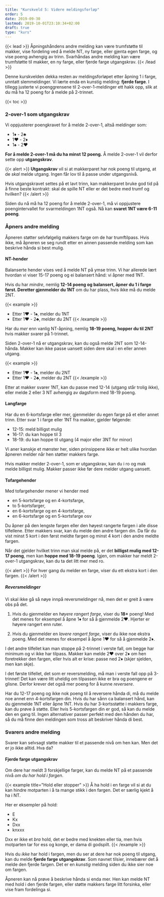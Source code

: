 ```yaml
---
title: "Kurskveld 5: Videre meldingsforløp"
order: 5
date: 2019-09-30
lastmod: 2019-10-01T23:10:34+02:00
draft: true
type: "kurs"
---
```

{{< lead >}}
Åpningshåndens andre melding kan være trumfstøtte til makker, vise fordeling ved å melde NT, ny farge, eller gjenta egen farge, og vise poeng avhengig av trinn.
Svarhåndas andre melding kan være trumfstøtte til makker, en ny farge, eller fjerde farge utgangskrav.
{{< /lead >}}

Denne kurskvelden dekka resten av meldingsforløpet etter åpning 1 i farge, unntatt slemmeldinger.
Vi lærte enda en kunstig melding: **fjerde farge**.
I tillegg justerte vi poenggrensene til 2-over-1-meldinger ett hakk opp, slik at du må ha 12 poeng for å melde på 2-trinnet.

{{< toc >}}

### 2-over-1 som utgangskrav
Vi oppjusterer poengkravet for å melde 2-over-1, altså meldinger som:

* 1:diamonds: - 2:clubs:
* 1:hearts: - 2:diamonds:
* 1:spades: - 2:hearts:

**For å melde 2-over-1 må du ha minst 12 poeng.**
Å melde 2-over-1 vil derfor sette opp **utgangskrav**.

{{< alert >}}
**Utgangskrav** vil si at makkerparet har nok poeng til utgang, at de _skal_ melde utgang.
Ingen får lov til å passe under utgangsnivå.

Hvis utgangskravet settes på et lavt trinn, kan makkerparet bruke god tid på å finne beste kontrakt: skal de spille NT eller er det bedre med trumf og hvilken?
{{< /alert >}}

Siden du nå må ha 12 poeng for å melde 2-over-1, må vi oppjustere poengintervallet for svarmeldingen 1NT også.
Nå kan **svaret 1NT være 6-11 poeng**.

### Åpners andre melding
Åpneren støtter selvfølgelig makkers farge om de har trumftilpass.
Hvis ikke, må åpneren se seg rundt etter en annen passende melding som kan beskrive hånda si best mulig.

#### NT-hender
Balanserte hender vises ved å melde NT på ymse trinn.
Vi har allerede lært hvordan vi viser 15-17 poeng og ei balansert hånd: vi åpner med 1NT.

Hvis du har _mindre_, nemlig **12-14 poeng og balansert, åpner du 1 i farge først.
Deretter gjenmelder du 1NT** om du har plass, hvis ikke må du melde 2NT.

{{< example >}}
* Etter 1:hearts: - 1:spades:, melder du 1NT
* Etter 1:hearts: - 2:clubs:, melder du 2NT
{{< /example >}}

Har du _mer_ enn vanlig NT-åpning, nemlig **18-19 poeng, hopper du til 2NT** hvis makker svarer på 1-trinnet.

Siden 2-over-1 nå er utgangskrav, kan du også melde 2NT som 12-14-hånda.
Makker kan ikke passe uansett siden dere skal i en eller annen utgang.

{{< example >}}
* Etter 1:hearts: - 1:spades:, melder du 2NT
* Etter 1:hearts: - 2:clubs:, melder du 2NT
{{< /example >}}

Etter at makker svarer 1NT, kan du passe med 12-14 (utgang står trolig ikke), eller melde 2 eller 3 NT avhengig av dagsform med 18-19 poeng.

#### Langfarge
Har du en 6-kortsfarge eller mer, gjenmelder du egen farge på et eller annet trinn.
Etter svar 1 i farge eller 1NT fra makker, gjelder følgende:

* 12-15: meld billigst mulig
* 16-17: du kan hoppe til 3
* 18-19: du kan hoppe til utgang (4 major eller 3NT for minor)

Vi aner kanskje et mønster her, siden prinsippene ikke er helt ulike hvordan åpneren melder når hen støtter makkers farge.

Hvis makker melder 2-over-1, som er utgangskrav, kan du i ro og mak melde billigst mulig. Makker passer ikke før dere melder utgang uansett.

#### Tofargehender
Med tofargehender mener vi hender med

* en 5-kortsfarge og en 4-kortsfarge,
* to 5-kortsfarger,
* en 6-kortsfarge og en 4-kortsfarge,
* en 6-kortsfarge og en 5-kortsfarge osv

Du åpner på den lengste fargen eller den høyest rangerte fargen i alle disse tilfellene.
Etter makkers svar, kan du melde den andre fargen din.
Da får du vist minst 5 kort i den først meldte fargen og minst 4 kort i den andre meldte fargen.

Når det gjelder hvilket trinn man skal melde på, er det **billigst mulig med 12-17 poeng**, men kan **hoppe med 18-19 poeng**.
Igjen, om makker har meldt 2-over-1 utgangskrav, kan du ta det litt mer med ro.

{{< alert >}}
For hver gang du melder en farge, viser du ett ekstra kort i den fargen.
{{< /alert >}}

##### Reversmeldinger
Vi skal ikke gå så nøye innpå reversmeldinger nå, men det er greit å være obs på det.

1. Hvis du gjenmelder en *høyere rangert farge*, viser du **18+** poeng!
Med det menes for eksempel å åpne 1:diamonds: for så å gjenmelde 2:hearts:.
Hjerter er høyere rangert enn ruter.

2. Hvis du gjenmelder en *lavere rangert farge*, viser du ikke noe ekstra poeng.
Med det menes for eksempel å åpne 1:hearts: for så å gjenmelde 2:diamonds:.

I det andre tilfellet kan man stoppe på 2-trinnet i verste fall, om begge har minimum og vi ikke har tilpass. Makker kan melde 2:hearts: over 2:diamonds: om hen foretrekker den fargen, eller hvis alt er krise: passe ned 2:diamonds: (skjer sjelden, men kan skje).

I det første tilfellet, det som er reversmelding, må man i verste fall opp på 3-trinnet!
Det kan være litt uheldig om tilpassen ikke er bra og poengene er glisne.
Derfor krever det også mer poeng for å kunne _reversere_.

Har du 12-17 poeng og ikke nok poeng til å reversere hånda di, må du melde noe annet enn 4-kortsfargen din.
Hvis du har sånn ca balansert hånd, kan du gjenmelde 1NT eller åpne 1NT.
Hvis du har 3-kortsstøtte i makkers farge, kan du prøve å støtte.
Eller hvis 5-kortsfargen din er god, så kan du melde den en gang til.
Ingen alternativer passer perfekt med den hånden du har, så du må finne den meldingen som tross alt beskriver hånda di best.

### Svarers andre melding
Svarer kan selvsagt støtte makker til et passende nivå om hen kan.
Men det er jo ikke alltid.
Hva da?

#### Fjerde farge utgangskrav
Om dere har meldt 3 forskjellige farger, kan du melde NT på et passende nivå _om du har hold i fargen_.

{{< example title="Hold eller stopper" >}}
Å ha hold i en farge vil si at du kan hindre motparten i å ta mange stikk i den fargen.
Det er særlig kjekt å ha i NT.

Her er eksempler på hold:

* E
* Kx
* Dxx
* knxxx

Dxx er ikke et _bra_ hold, det er bedre med knekten eller tia, men hvis motparten tar for ess og konge, er dama di godspilt.
{{< /example >}}

Hvis du _ikke_ har hold i fargen, men du ser at dere har nok poeng til utgang, kan du melde **fjerde farge utgangskrav**.
Som navnet tilsier, innebærer det å melde den fjerde fargen.
Det er en _kunstig_ melding siden du ikke sier noe om fargen.

Åpneren kan nå prøve å beskrive hånda si enda mer.
Hen kan melde NT med hold i den fjerde fargen, eller støtte makkers farge litt forsinka, eller vise fram fordelinga si.
